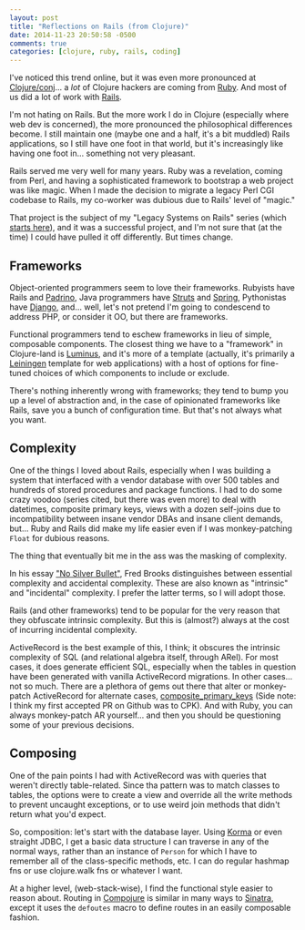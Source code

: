 ```yaml
---
layout: post
title: "Reflections on Rails (from Clojure)"
date: 2014-11-23 20:50:58 -0500
comments: true
categories: [clojure, ruby, rails, coding]
---
```


I've noticed this trend online, but it was even more pronounced at [Clojure/conj](http://clojure-conj.org)... a _lot_ of Clojure hackers are coming from [Ruby](http://ruby-lang.org). And most of us did a lot of work with [Rails](http://rubyonrails.org).

I'm not hating on Rails. But the more work I do in Clojure (especially where web dev is concerned), the more pronounced the philosophical differences become. I still maintain one (maybe one and a half, it's a bit muddled) Rails applications, so I still have one foot in that world, but it's increasingly like having one foot in... something not very pleasant.

Rails served me very well for many years. Ruby was a revelation, coming from Perl, and having a sophisticated framework to bootstrap a web project was like magic. When I made the decision to migrate a legacy Perl CGI codebase to Rails, my co-worker was dubious due to Rails' level of "magic."

That project is the subject of my "Legacy Systems on Rails" series (which [starts here](http://decomplecting.org/blog/2012/08/02/legacy-systems-on-rails-part-1/)), and it was a successful project, and I'm not sure that (at the time) I could have pulled it off differently. But times change.

## Frameworks

Object-oriented programmers seem to love their frameworks. Rubyists have Rails and [Padrino](http://www.padrinorb.com/), Java programmers have [Struts](http://struts.apache.org/) and [Spring](http://spring.io/), Pythonistas have [Django](https://www.djangoproject.com/), and... well, let's not pretend I'm going to condescend to address PHP, or consider it OO, but there are frameworks.

Functional programmers tend to eschew frameworks in lieu of simple, composable components. The closest thing we have to a "framework" in Clojure-land is [Luminus](http://www.luminusweb.net/), and it's more of a template (actually, it's primarily a [Leiningen](http://leiningen.org/) template for web applications) with a host of options for fine-tuned choices of which components to include or exclude.

There's nothing inherently wrong with frameworks; they tend to bump you up a level of abstraction and, in the case of opinionated frameworks like Rails, save you a bunch of configuration time. But that's not always what you want.

## Complexity

One of the things I loved about Rails, especially when I was building a system that interfaced with a vendor database with over 500 tables and hundreds of stored procedures and package functions. I had to do some crazy voodoo (series cited, but there was even more) to deal with datetimes, composite primary keys, views with a dozen self-joins due to incompatibility between insane vendor DBAs and insane client demands, but... Ruby and Rails did make my life easier even if I was monkey-patching `Float` for dubious reasons.

The thing that eventually bit me in the ass was the masking of complexity.

In his essay ["No Silver Bullet"](http://en.wikipedia.org/wiki/No_Silver_Bullet), Fred Brooks distinguishes between essential complexity and accidental complexity. These are also known as "intrinsic" and "incidental" complexity. I prefer the latter terms, so I will adopt those.

Rails (and other frameworks) tend to be popular for the very reason that they obfuscate intrinsic complexity. But this is (almost?) always at the cost of incurring incidental complexity.

ActiveRecord is the best example of this, I think; it obscures the intrinsic complexity of SQL (and relational algebra itself, through ARel). For most cases, it does generate efficient SQL, especially when the tables in question have been generated with vanilla ActiveRecord migrations. In other cases... not so much. There are a plethora of gems out there that alter or monkey-patch ActiveRecord for alternate cases, [composite_primary_keys](https://github.com/composite-primary-keys/composite_primary_keys) (Side note: I think my first accepted PR on Github was to CPK). And with Ruby, you can always monkey-patch AR yourself... and then you should be questioning some of your previous decisions.

## Composing

One of the pain points I had with ActiveRecord was with queries that weren't directly table-related. Since tha pattern was to match classes to tables, the options were to create a view and override all the write methods to prevent uncaught exceptions, or to use weird join methods that didn't return what you'd expect.

So, composition: let's start with the database layer. Using [Korma](http://sqlkorma.com) or even straight JDBC, I get a basic data structure I can traverse in any of the normal ways, rather than an instance of `Person` for which I have to remember all of the class-specific methods, etc. I can do regular hashmap fns or use clojure.walk fns or whatever I want.

At a higher level, (web-stack-wise), I find the functional style easier to reason about. Routing in [Compojure](https://github.com/weavejester/compojure) is similar in many ways to [Sinatra](http://www.sinatrarb.com), except it uses the `defoutes` macro to define routes in an easily composable fashion.
